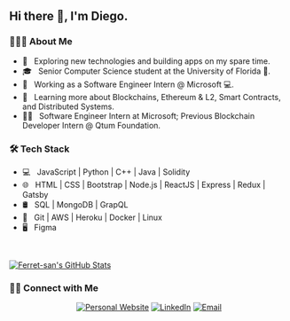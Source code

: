 <h2> Hi there 👋, I'm Diego.</h2>

<h3> 👨🏻‍💻 About Me </h3>

- 🤔 &nbsp; Exploring new technologies and building apps on my spare time.
- 🎓 &nbsp; Senior Computer Science student at the University of Florida 🐊.
- 💼 &nbsp; Working as a Software Engineer Intern @ Microsoft 💻.
- 🌱 &nbsp; Learning more about Blockchains, Ethereum & L2, Smart Contracts, and Distributed Systems.
- 🧑‍💻 &nbsp; Software Engineer Intern at Microsoft; Previous Blockchain Developer Intern @ Qtum Foundation.

<h3>🛠 Tech Stack</h3>

- 💻 &nbsp; JavaScript | Python | C++ | Java | Solidity
- 🌐 &nbsp; HTML | CSS | Bootstrap | Node.js | ReactJS | Express | Redux | Gatsby
- 🛢 &nbsp; SQL | MongoDB | GrapQL
- 🔧 &nbsp; Git | AWS | Heroku | Docker | Linux
- 🖥 &nbsp; Figma

<br/>

[![Ferret-san's GitHub Stats](https://github-readme-stats.vercel.app/api?username=Ferret-san&show_icons=true)](https://github.com/AVS1508)

<h3> 🤝🏻 Connect with Me </h3>

<p align="center">
<a href="https://ferret-san.github.io/"><img alt="Personal Website" src="https://img.shields.io/badge/Portfolio--blue?style=flat-square&logo=google-chrome"></a>
<a href="https://www.linkedin.com/in/diego-ferrer"><img alt="LinkedIn" src="https://img.shields.io/badge/LinkedIn-Diego%20Ferrer-blue?style=flat-square&logo=linkedin"></a>
<a href="mailto:diego.ferrer@ufl.edu"><img alt="Email" src="https://img.shields.io/badge/Email-diego.ferrer@ufl.edu-blue?style=flat-square&logo=gmail"></a>
</p>
